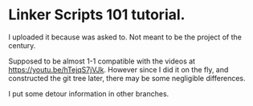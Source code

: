 # Linker Scripts 101 tutorial.

I uploaded it because was asked to. Not meant to be the project of the century.

Supposed to be almost 1-1 compatible with the videos at https://youtu.be/hTejqS7jVJk. 
However since I did it on the fly, and constructed the git tree later, there may be some negligible differences.

I put some detour information in other branches.


